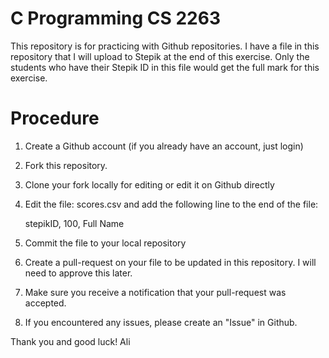 # C Programming CS 2263
This repository is for practicing with Github repositories. 
I have a file in this repository that I will upload to Stepik at the end of this exercise.
Only the students who have their Stepik ID in this file would get the full mark for this exercise.

# Procedure
1. Create a Github account (if you already have an account, just login)
2. Fork this repository.
3. Clone your fork locally for editing or edit it on Github directly
4. Edit the file: scores.csv and add the following line to the end of the file:

    stepikID, 100, Full Name
  
 5. Commit the file to your local repository
 6. Create a pull-request on your file to be updated in this repository. I will need to approve this later.
 7. Make sure you receive a notification that your pull-request was accepted.
 8. If you encountered any issues, please create an "Issue" in Github.
 
 Thank you and good luck!
 Ali
